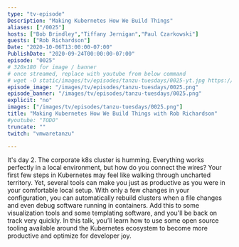 ```yaml
---
type: "tv-episode"
Description: "Making Kubernetes How We Build Things"
aliases: ["/0025"]
hosts: ["Bob Brindley","Tiffany Jernigan","Paul Czarkowski"]
guests: ["Rob Richardson"]
Date: "2020-10-06T13:00:00-07:00"
PublishDate: "2020-09-24T00:00:00-07:00"
episode: "0025"
# 320x180 for image / banner
# once streamed, replace with youtube from below command
# wget -O static/images/tv/episodes/tanzu-tuesdays/0025-yt.jpg https://img.youtube.com/vi/TODO/mqdefault.jpg
episode_image: "/images/tv/episodes/tanzu-tuesdays/0025.png"
episode_banner: "/images/tv/episodes/tanzu-tuesdays/0025.png"
explicit: "no"
images: ["/images/tv/episodes/tanzu-tuesdays/0025.png"]
title: "Making Kubernetes How We Build Things with Rob Richardson"
#youtube: "TODO"
truncate: ""
twitch: "vmwaretanzu"

---
```


It's day 2. The corporate k8s cluster is humming. Everything works perfectly in a local environment, but how do you connect the wires? Your first few steps in Kubernetes may feel like walking through uncharted territory. Yet, several tools can make you just as productive as you were in your comfortable local setup. With only a few changes in your configuration, you can automatically rebuild clusters when a file changes and even debug software running in containers. Add this to some visualization tools and some templating software, and you'll be back on track very quickly. In this talk, you’ll learn how to use some open source tooling available around the Kubernetes ecosystem to become more productive and optimize for developer joy.
